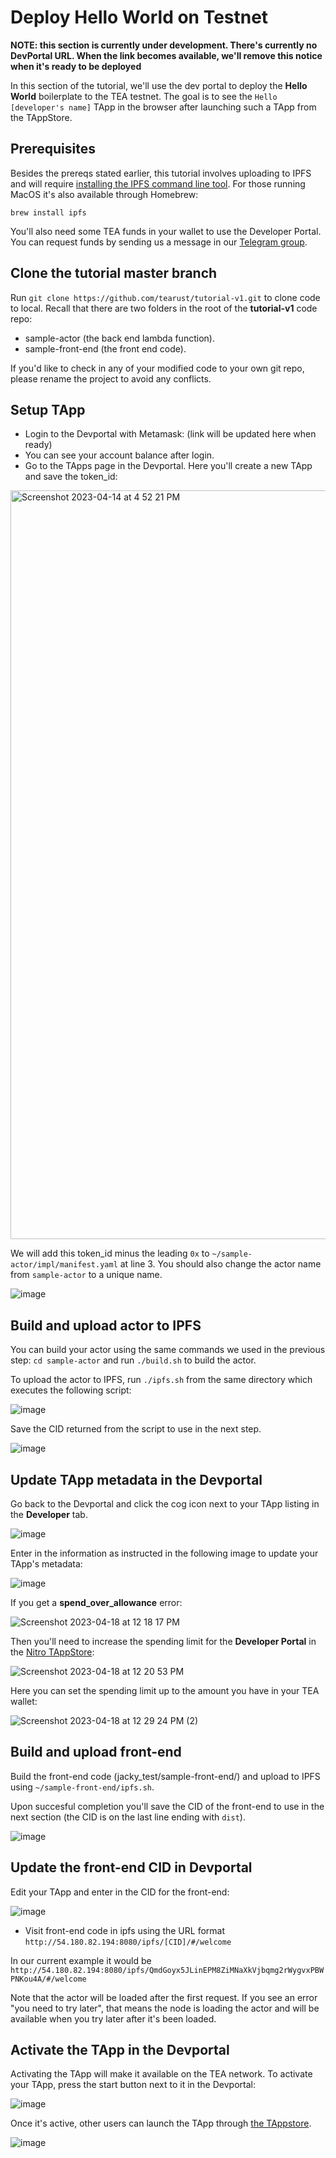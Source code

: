 # Deploy Hello World on Testnet
**NOTE: this section is currently under development. There's currently no DevPortal URL. When the link becomes available, we'll remove this notice when it's ready to be deployed**

In this section of the tutorial, we'll use the dev portal to deploy the **Hello World** boilerplate to the TEA testnet. The goal is to see the `Hello [developer's name]` TApp in the browser after launching such a TApp from the TAppStore.

## Prerequisites
Besides the prereqs stated earlier, this tutorial involves uploading to IPFS and will require [installing the IPFS command line tool](https://docs.ipfs.tech/install/command-line/#system-requirements). For those running MacOS it's also available through Homebrew:

`brew install ipfs`

You'll also need some TEA funds in your wallet to use the Developer Portal. You can request funds by sending us a message in our [Telegram group](https://t.me/teaprojectorg).

## Clone the tutorial master branch

Run `git clone https://github.com/tearust/tutorial-v1.git` to clone code to local. Recall that there are two folders in the root of the **tutorial-v1** code repo:

- sample-actor (the back end lambda function).
- sample-front-end (the front end code).

If you'd like to check in any of your modified code to your own git repo, please rename the project to avoid any conflicts.


## Setup TApp
-    Login to the Devportal with Metamask: (link will be updated here when ready)
-   You can see your account balance after login. 
-  Go to the TApps page in the Devportal. Here you'll create a new TApp and save the token_id:

<img width="1198" alt="Screenshot 2023-04-14 at 4 52 21 PM" src="https://user-images.githubusercontent.com/86096370/232627849-ca3a14cb-d3b5-4358-b022-ee86652d7187.png">

We will add this token_id minus the leading `0x` to `~/sample-actor/impl/manifest.yaml` at line 3. You should also change the actor name from `sample-actor` to a unique name.

![image](https://user-images.githubusercontent.com/3214173/231840591-775730aa-1900-4c76-adb6-791f9dd2f467.png)

## Build and upload actor to IPFS
You can build your actor using the same commands we used in the previous step:
`cd sample-actor` and run `./build.sh` to build the actor. 

To upload the actor to IPFS, run `./ipfs.sh` from the same directory which executes the following script:

![image](https://user-images.githubusercontent.com/3214173/231841142-35201bb1-a818-4dc0-b754-d9fca8e04b51.png)

Save the CID returned from the script to use in the next step.

![image](https://user-images.githubusercontent.com/3214173/231841451-4587904d-7e11-4689-b1ae-f308dd6bacb6.png)

## Update TApp metadata in the Devportal
Go back to the Devportal and click the cog icon next to your TApp listing in the **Developer** tab. 

![image](https://user-images.githubusercontent.com/3214173/231842662-30bf5a95-a2ec-47d0-93d1-b1b861bdb463.png)

Enter in the information as instructed in the following image to update your TApp's metadata:

![image](https://user-images.githubusercontent.com/3214173/231844198-11dceef7-c2d8-45a4-b636-9cc16b52d5c4.png)

If you get a **spend_over_allowance** error:

![Screenshot 2023-04-18 at 12 18 17 PM](https://user-images.githubusercontent.com/86096370/232887275-9d7cfb59-dd72-4537-a247-f0225c787b9b.png)

Then you'll need to increase the spending limit for the **Developer Portal** in the [Nitro TAppStore](http://54.180.82.194:8080/ipfs/QmS5K9u8rfWpAxgonJeB4pX1qMyBqpz9A8Etb2GuTFFhts/):

![Screenshot 2023-04-18 at 12 20 53 PM](https://user-images.githubusercontent.com/86096370/232887289-2a055984-dd9a-4ef5-a763-92d6d2966940.png)

Here you can set the spending limit up to the amount you have in your TEA wallet:

![Screenshot 2023-04-18 at 12 29 24 PM (2)](https://user-images.githubusercontent.com/86096370/232887293-16ba1b14-10b3-473c-b38c-f8170ee02630.png)

## Build and upload front-end
 Build the front-end code (jacky_test/sample-front-end/) and upload to IPFS using  `~/sample-front-end/ipfs.sh`.

Upon succesful completion you'll save the CID of the front-end to use in the next section (the CID is on the last line ending with `dist`).

![image](https://user-images.githubusercontent.com/3214173/231847211-848c89f0-f0ec-4d2a-ae8e-0b908b8e34c3.png)

## Update the front-end CID in Devportal
Edit your TApp and enter in the CID for the front-end: 

![image](https://user-images.githubusercontent.com/3214173/231859470-e13f5b74-a345-46d4-8172-529ac0e203d0.png)

- Visit front-end code in ipfs using the URL format `http://54.180.82.194:8080/ipfs/[CID]/#/welcome`

In our current example it would be `http://54.180.82.194:8080/ipfs/QmdGoyx5JLinEPM8ZiMNaXkVjbqmg2rWygvxPBWPNKou4A/#/welcome`

Note that the actor will be loaded after the first request. If you see an error "you need to try later", that means the node is loading the actor and will be available when you try later after it's been loaded.

## Activate the TApp in the Devportal
Activating the TApp will make it available on the TEA network. To activate your TApp, press the start button next to it in the Devportal:

![image](https://user-images.githubusercontent.com/3214173/231850827-97495908-f12d-44fe-b1d3-59078ec4778a.png)

Once it's active, other users can launch the TApp through [the TAppstore](http://54.180.82.194:8080/ipfs/QmS5K9u8rfWpAxgonJeB4pX1qMyBqpz9A8Etb2GuTFFhts/).

![image](https://user-images.githubusercontent.com/3214173/231851272-a56a99b0-a7ff-404d-be1a-1bf5c2d16bd8.png)
